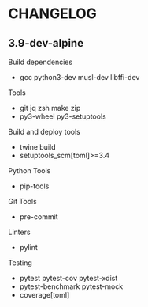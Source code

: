# CHANGELOG

## 3.9-dev-alpine

Build dependencies
- gcc python3-dev musl-dev libffi-dev

Tools
- git jq zsh make zip
- py3-wheel py3-setuptools

Build and deploy tools
- twine build
- setuptools_scm[toml]>=3.4

Python Tools
- pip-tools

Git Tools
- pre-commit

Linters
- pylint

Testing
- pytest pytest-cov pytest-xdist 
- pytest-benchmark pytest-mock
- coverage[toml]

